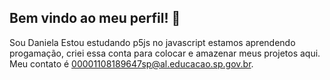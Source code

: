 ## Bem vindo ao meu perfil! 👋

Sou Daniela
Estou estudando p5js no javascript estamos aprendendo progamação, criei essa conta para colocar e amazenar meus projetos aqui. 
Meu contato é 00001108189647sp@al.educacao.sp.gov.br.

<!--
**DaniParraSilva/DaniParraSilva** is a ✨ _special_ ✨ repository because its `README.md` (this file) appears on your GitHub profile.

Here are some ideas to get you started:

- 🔭 I’m currently working on ...
- 🌱 I’m currently learning ...
- 👯 I’m looking to collaborate on ...
- 🤔 I’m looking for help with ...
- 💬 Ask me about ...
- 📫 How to reach me: ...
- 😄 Pronouns: ...
- ⚡ Fun fact: ...
-->
